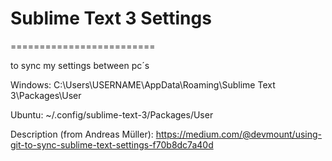 # Sublime Text 3 Settings
=========================

to sync my settings between pc´s

Windows:
C:\Users\USERNAME\AppData\Roaming\Sublime Text 3\Packages\User

Ubuntu:
~/.config/sublime-text-3/Packages/User

Description (from Andreas Müller):
https://medium.com/@devmount/using-git-to-sync-sublime-text-settings-f70b8dc7a40d
